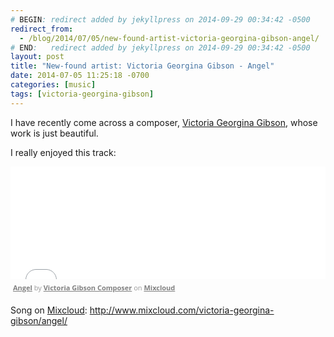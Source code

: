 ```yaml
---
# BEGIN: redirect added by jekyllpress on 2014-09-29 00:34:42 -0500
redirect_from:
  - /blog/2014/07/05/new-found-artist-victoria-georgina-gibson-angel/
# END:   redirect added by jekyllpress on 2014-09-29 00:34:42 -0500
layout: post
title: "New-found artist: Victoria Georgina Gibson - Angel"
date: 2014-07-05 11:25:18 -0700
categories: [music]
tags: [victoria-georgina-gibson]
---
```

I have recently come across a composer, [Victoria Georgina Gibson](http://www.mixcloud.com/victoria-georgina-gibson/), whose work is just beautiful.

I really enjoyed this track:

<iframe width="100%" height="180" src="//www.mixcloud.com/widget/iframe/?feed=http%3A%2F%2Fwww.mixcloud.com%2Fvictoria-georgina-gibson%2Fangel%2F&amp;embed_uuid=5a6aed64-a5d1-4c62-82b1-86b87ba0d9f4&amp;replace=0&amp;embed_type=widget_standard&amp;hide_tracklist=1" frameborder="0"></iframe><div style="clear: both; height: 3px; width: auto;"></div><p style="display: block; font-size: 11px; font-family: 'Open Sans', Helvetica, Arial, sans-serif; margin: 0px; padding: 3px 4px; color: rgb(153, 153, 153); width: auto;"><a href="http://www.mixcloud.com/victoria-georgina-gibson/angel/?utm_source=widget&amp;amp;utm_medium=web&amp;amp;utm_campaign=base_links&amp;amp;utm_term=resource_link" target="_blank" style="color:#808080; font-weight:bold;">Angel</a><span> by </span><a href="http://www.mixcloud.com/victoria-georgina-gibson/?utm_source=widget&amp;amp;utm_medium=web&amp;amp;utm_campaign=base_links&amp;amp;utm_term=profile_link" target="_blank" style="color:#808080; font-weight:bold;">Victoria Gibson Composer</a><span> on </span><a href="http://www.mixcloud.com/?utm_source=widget&amp;utm_medium=web&amp;utm_campaign=base_links&amp;utm_term=homepage_link" target="_blank" style="color:#808080; font-weight:bold;"> Mixcloud</a></p><div style="clear: both; height: 3px; width: auto;"></div>

Song on [Mixcloud][mixcloud]: http://www.mixcloud.com/victoria-georgina-gibson/angel/

[mixcloud]: http://www.mixcloud.com/
